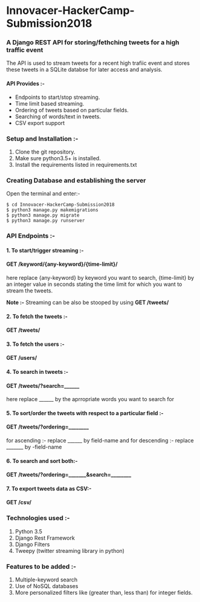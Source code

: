 # Innovacer-HackerCamp-Submission2018

### A Django REST API for storing/fethching tweets for a high traffic event

The API is used to stream tweets for a recent high trafiic event and stores these tweets in a SQLite databse for later 
access and analysis.

#### API Provides :-

* Endpoints to start/stop streaming.
* Time limit based streaming.
* Ordering of tweets based on particular fields.
* Searching of words/text in tweets.
* CSV export support

### Setup and Installation :-

1. Clone the git repository.
2. Make sure python3.5+ is installed.
3. Install the requirements listed in requirements.txt

### Creating Database and establishing the server
Open the terminal and enter:- 

```emacs
$ cd Innovacer-HackerCamp-Submission2018
$ python3 manage.py makemigrations
$ python3 manage.py migrate
$ python3 manage.py runserver
```

### API Endpoints :-

#### 1. To start/trigger streaming :-

#### GET /keyword/{any-keyword}/{time-limit}/

here replace {any-keyword} by keyword you want to search,
             {time-limit} by an integer value in seconds stating the time limit for which you want to stream the tweets.
             
**Note :-** Streaming can be also be stooped by using **GET /tweets/**

#### 2. To fetch the tweets :-

#### GET /tweets/

#### 3. To fetch the users :-

#### GET /users/

#### 4. To search in tweets :-

#### GET /tweets/?search=______

here replace ______ by the aprropriate words you want to search for

#### 5. To sort/order the tweets with respect to a particular field :-

#### GET /tweets/?ordering=________

for ascending :- replace ______ by field-name and 
for descending :- replace _______ by -field-name

#### 6. To search and sort both:-

#### GET /tweets/?ordering=_______&search=________

#### 7. To export tweets data as CSV:-

#### GET /csv/

### Technologies used :-

1. Python 3.5
2. Django Rest Framework
3. Django Filters
4. Tweepy (twitter streaming library in python)

### Features to be added :-

1. Multiple-keyword search
2. Use of NoSQL databases
3. More personalized filters like (greater than, less than) for integer fields.

